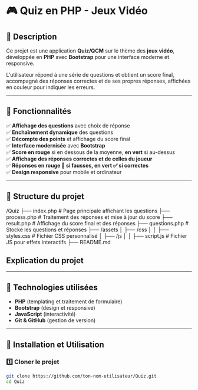 # 🎮 Quiz en PHP - Jeux Vidéo

## 📜 Description
Ce projet est une application **Quiz/QCM** sur le thème des **jeux vidéo**, développée en **PHP** avec **Bootstrap** pour une interface moderne et responsive.

L'utilisateur répond à une série de questions et obtient un score final, accompagné des réponses correctes et de ses propres réponses, affichées en couleur pour indiquer les erreurs.

---

## 🚀 Fonctionnalités
✅ **Affichage des questions** avec choix de réponse  
✅ **Enchaînement dynamique** des questions  
✅ **Décompte des points** et affichage du score final  
✅ **Interface modernisée** avec **Bootstrap**  
✅ **Score en rouge** si en dessous de la moyenne, **en vert** si au-dessus  
✅ **Affichage des réponses correctes et de celles du joueur**  
✅ **Réponses en rouge 🔴 si fausses, en vert ✅ si correctes**  
✅ **Design responsive** pour mobile et ordinateur  

---

## 📂 Structure du projet

/Quiz ├── index.php  # Page principale affichant les questions ├── process.php  # Traitement des réponses et mise à jour du score ├── result.php  # Affichage du score final et des réponses ├── questions.php  # Stocke les questions et réponses ├── /assets │ ├── /css │ │ ├── styles.css  # Fichier CSS personnalisé │ ├── /js │ │ ├── script.js  # Fichier JS pour effets interactifs ├── README.md  

## Explication du projet


---

## 🎨 Technologies utilisées
- **PHP** (templating et traitement de formulaire)
- **Bootstrap** (design et responsive)
- **JavaScript** (interactivité)
- **Git & GitHub** (gestion de version)

---

## 🔧 Installation et Utilisation
### **1️⃣ Cloner le projet**
```sh
git clone https://github.com/ton-nom-utilisateur/Quiz.git
cd Quiz
